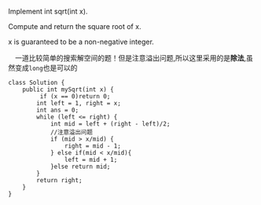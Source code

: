 Implement int sqrt(int x).

Compute and return the square root of x.

x is guaranteed to be a non-negative integer.

&emsp;一道比较简单的搜索解空间的题！但是注意溢出问题,所以这里采用的是**除法**,虽然变成`long`也是可以的
```
class Solution {
    public int mySqrt(int x) {
         if (x == 0)return 0;
        int left = 1, right = x;
        int ans = 0;
        while (left <= right) {
            int mid = left + (right - left)/2;
            //注意溢出问题
            if (mid > x/mid) {
                right = mid - 1;
            } else if(mid < x/mid){
                left = mid + 1;
            }else return mid;
        }
        return right;
    }
}
```